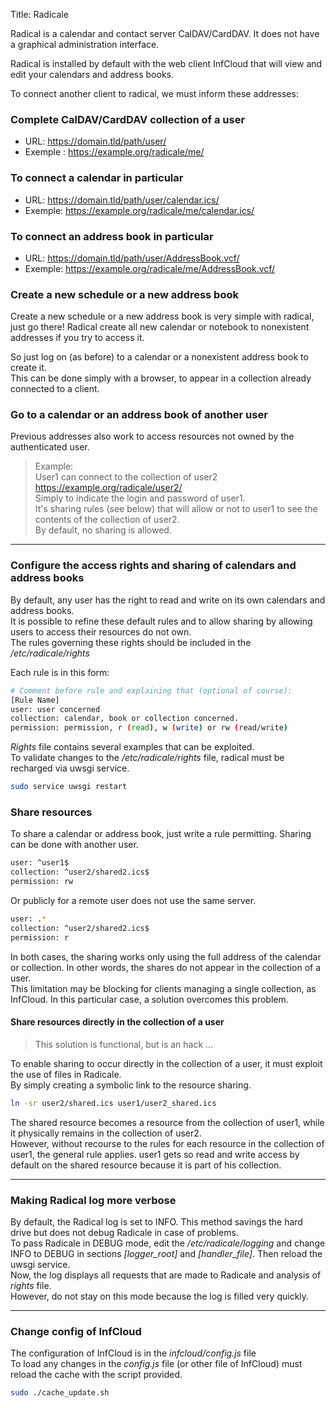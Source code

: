 Title: Radicale

Radical is a calendar and contact server CalDAV/CardDAV. It does not have a graphical administration interface.

Radical is installed by default with the web client InfCloud that will view and edit your calendars and address books.

To connect another client to radical, we must inform these addresses:

### Complete CalDAV/CardDAV collection of a user
- URL: https://domain.tld/path/user/
- Exemple : https://example.org/radicale/me/

### To connect a calendar in particular
- URL: https://domain.tld/path/user/calendar.ics/
- Exemple: https://example.org/radicale/me/calendar.ics/

### To connect an address book in particular
- URL: https://domain.tld/path/user/AddressBook.vcf/
- Exemple: https://example.org/radicale/me/AddressBook.vcf/

### Create a new schedule or a new address book
Create a new schedule or a new address book is very simple with radical, just go there! Radical create all new calendar or notebook to nonexistent addresses if you try to access it.

So just log on (as before) to a calendar or a nonexistent address book to create it.  
This can be done simply with a browser, to appear in a collection already connected to a client.

### Go to a calendar or an address book of another user
Previous addresses also work to access resources not owned by the authenticated user.

> Example:  
> User1 can connect to the collection of user2  
> https://example.org/radicale/user2/  
> Simply to indicate the login and password of user1.  
> It's sharing rules (see below) that will allow or not to user1 to see the contents of the collection of user2.  
> By default, no sharing is allowed.

---

### Configure the access rights and sharing of calendars and address books
By default, any user has the right to read and write on its own calendars and address books.  
It is possible to refine these default rules and to allow sharing by allowing users to access their resources do not own.  
The rules governing these rights should be included in the */etc/radicale/rights*

Each rule is in this form:
```bash
# Comment before rule and explaining that (optional of course):
[Rule Name]
user: user concerned
collection: calendar, book or collection concerned.
permission: permission, r (read), w (write) or rw (read/write)
```
*Rights* file contains several examples that can be exploited.  
To validate changes to the */etc/radicale/rights* file, radical must be recharged via uwsgi service.
```bash
sudo service uwsgi restart
```

### Share resources
To share a calendar or address book, just write a rule permitting. Sharing can be done with another user.
```bash
user: ^user1$
collection: ^user2/shared2.ics$
permission: rw
```
Or publicly for a remote user does not use the same server.
```bash
user: .*
collection: ^user2/shared2.ics$
permission: r
```
In both cases, the sharing works only using the full address of the calendar or collection. In other words, the shares do not appear in the collection of a user.  
This limitation may be blocking for clients managing a single collection, as InfCloud. In this particular case, a solution overcomes this problem.

#### Share resources directly in the collection of a user
> This solution is functional, but is an hack ...

To enable sharing to occur directly in the collection of a user, it must exploit the use of files in Radicale.  
By simply creating a symbolic link to the resource sharing.
```bash
ln -sr user2/shared.ics user1/user2_shared.ics
```
The shared resource becomes a resource from the collection of user1, while it physically remains in the collection of user2.  
However, without recourse to the rules for each resource in the collection of user1, the general rule applies. user1 gets so read and write access by default on the shared resource because it is part of his collection.

---

### Making Radical log more verbose
By default, the Radical log is set to INFO. This method savings the hard drive but does not debug Radicale in case of problems.  
To pass Radicale in DEBUG mode, edit the */etc/radicale/logging* and change INFO to DEBUG in sections *[logger_root]* and *[handler_file]*. Then reload the uwsgi service.  
Now, the log displays all requests that are made to Radicale and analysis of *rights* file.  
However, do not stay on this mode because the log is filled very quickly.

---

### Change config of InfCloud
The configuration of InfCloud is in the *infcloud/config.js* file  
To load any changes in the *config.js* file (or other file of InfCloud) must reload the cache with the script provided.
```bash
sudo ./cache_update.sh
```
